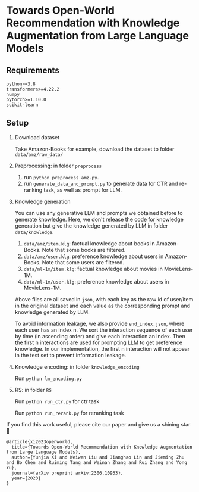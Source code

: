 # Towards Open-World Recommendation with Knowledge Augmentation from Large Language Models

## Requirements
```
python>=3.8
transformers>=4.22.2
numpy
pytorch>=1.10.0
scikit-learn
```

## Setup

1. Download dataset
   
   Take Amazon-Books for example, download the dataset to folder `data/amz/raw_data/`
2. Preprocessing: in folder `preprocess`
   1. run `python preprocess_amz.py`.
   2. run `generate_data_and_prompt.py` to generate data for CTR and re-ranking task, as well as prompt for LLM.
   
3. Knowledge generation

   You can use any generative LLM and prompts we obtained before to generate knowledge. Here, we don't release the code for knowledge generation but give the knowledge generated by LLM in folder `data/knowledge`.
   1. `data/amz/item.klg`: factual knowledge about books in Amazon-Books. Note that some books are filtered.
   2. `data/amz/user.klg`: preference knowledge about users in Amazon-Books. Note that some users are filtered.
   3. `data/ml-1m/item.klg`: factual knowledge about movies in MovieLens-1M.
   4. `data/ml-1m/user.klg`: preference knowledge about users in MovieLens-1M. 
   
   Above files are all saved in `json`, with each key as the raw id of user/item in the original dataset and each value as the corresponding prompt and knowledge generated by LLM.
   
   To avoid information leakage, we also provide `end_index.json`, where each user has an index n. We sort the interaction sequence of each user by time (in ascending order) and give each interaction an index. Then the first n interactions are used for prompting LLM to get preference knowledge. In our implementation, the first n interaction will not appear in the test set to prevent information leakage.

4. Knowledge encoding: in folder `knowledge_encoding`

   Run `python lm_encoding.py`
5. RS: in folder `RS`

   Run `python run_ctr.py` for ctr task

   Run `python run_rerank.py` for reranking task


If you find this work useful, please cite our paper and give us a shining star 🌟

```
@article{xi2023openworld,
  title={Towards Open-World Recommendation with Knowledge Augmentation from Large Language Models},
  author={Yunjia Xi and Weiwen Liu and Jianghao Lin and Jieming Zhu and Bo Chen and Ruiming Tang and Weinan Zhang and Rui Zhang and Yong Yu},
  journal={arXiv preprint arXiv:2306.10933},
  year={2023}
}
```
